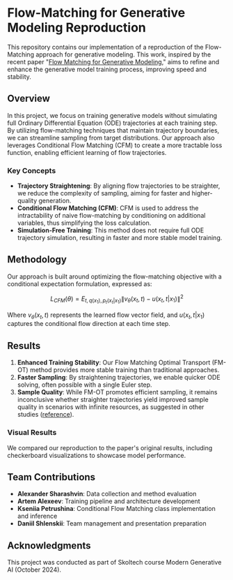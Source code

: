# Flow-Matching for Generative Modeling Reproduction

This repository contains our implementation of a reproduction of the Flow-Matching approach for generative modeling. This work, inspired by the recent paper "[Flow Matching for Generative Modeling](https://arxiv.org/pdf/2210.02747)," aims to refine and enhance the generative model training process, improving speed and stability.

## Overview

In this project, we focus on training generative models without simulating full Ordinary Differential Equation (ODE) trajectories at each training step. By utilizing flow-matching techniques that maintain trajectory boundaries, we can streamline sampling from target distributions. Our approach also leverages Conditional Flow Matching (CFM) to create a more tractable loss function, enabling efficient learning of flow trajectories.

### Key Concepts

- **Trajectory Straightening**: By aligning flow trajectories to be straighter, we reduce the complexity of sampling, aiming for faster and higher-quality generation.
- **Conditional Flow Matching (CFM)**: CFM is used to address the intractability of naive flow-matching by conditioning on additional variables, thus simplifying the loss calculation.
- **Simulation-Free Training**: This method does not require full ODE trajectory simulation, resulting in faster and more stable model training.

## Methodology

Our approach is built around optimizing the flow-matching objective with a conditional expectation formulation, expressed as:

$$L_{CFM}(\theta) = E_{t, q(x_1), p_t(x_t|x_1)} \| v_\theta(x_t, t) - u(x_t, t | x_1) \|^2$$

Where $v_\theta(x_t, t)$ represents the learned flow vector field, and $u(x_t, t | x_1)$ captures the conditional flow direction at each time step.

## Results

1. **Enhanced Training Stability**: Our Flow Matching Optimal Transport (FM-OT) method provides more stable training than traditional approaches.
2. **Faster Sampling**: By straightening trajectories, we enable quicker ODE solving, often possible with a single Euler step.
3. **Sample Quality**: While FM-OT promotes efficient sampling, it remains inconclusive whether straighter trajectories yield improved sample quality in scenarios with infinite resources, as suggested in other studies ([reference](https://arxiv.org/abs/2404.12940)).

### Visual Results

We compared our reproduction to the paper's original results, including checkerboard visualizations to showcase model performance.

## Team Contributions

- **Alexander Sharashvin**: Data collection and method evaluation
- **Artem Alexeev**: Training pipeline and architecture development
- **Kseniia Petrushina**: Conditional Flow Matching class implementation and inference
- **Daniil Shlenskii**: Team management and presentation preparation

## Acknowledgments

This project was conducted as part of Skoltech course Modern Generative AI (October 2024).
